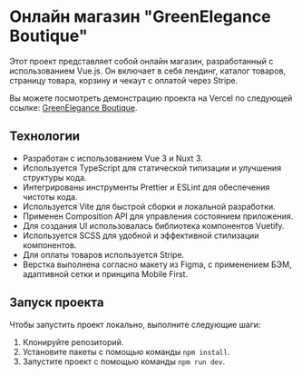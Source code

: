 # Онлайн магазин "GreenElegance Boutique"

Этот проект представляет собой онлайн магазин, разработанный с использованием Vue.js. Он включает в себя лендинг, каталог товаров, страницу товара, корзину и чекаут с оплатой через Stripe.

Вы можете посмотреть демонстрацию проекта на Vercel по следующей ссылке: [GreenElegance Boutique](https://greenelegance-boutique-vue.vercel.app/).

## Технологии

- Разработан с использованием Vue 3 и Nuxt 3.
- Используется TypeScript для статической типизации и улучшения структуры кода.
- Интегрированы инструменты Prettier и ESLint для обеспечения чистоты кода.
- Используется Vite для быстрой сборки и локальной разработки.
- Применен Composition API для управления состоянием приложения.
- Для создания UI использовалась библиотека компонентов Vuetify.
- Используется SCSS для удобной и эффективной стилизации компонентов.
- Для оплаты товаров используется Stripe.
- Верстка выполнена согласно макету из Figma, с применением БЭМ, адаптивной сетки и принципа Mobile First.

## Запуск проекта

Чтобы запустить проект локально, выполните следующие шаги:

1. Клонируйте репозиторий.
2. Установите пакеты с помощью команды `npm install`.
3. Запустите проект с помощью команды `npm run dev`.
